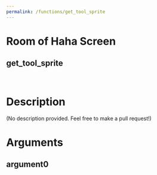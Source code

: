 ```yaml
---
permalink: /functions/get_tool_sprite
---
```

# Room of Haha Screen  
## get_tool_sprite  
&nbsp;  
# Description  
(No description provided. Feel free to make a pull request!) 
&nbsp;  
# Arguments
## argument0

&nbsp;  


